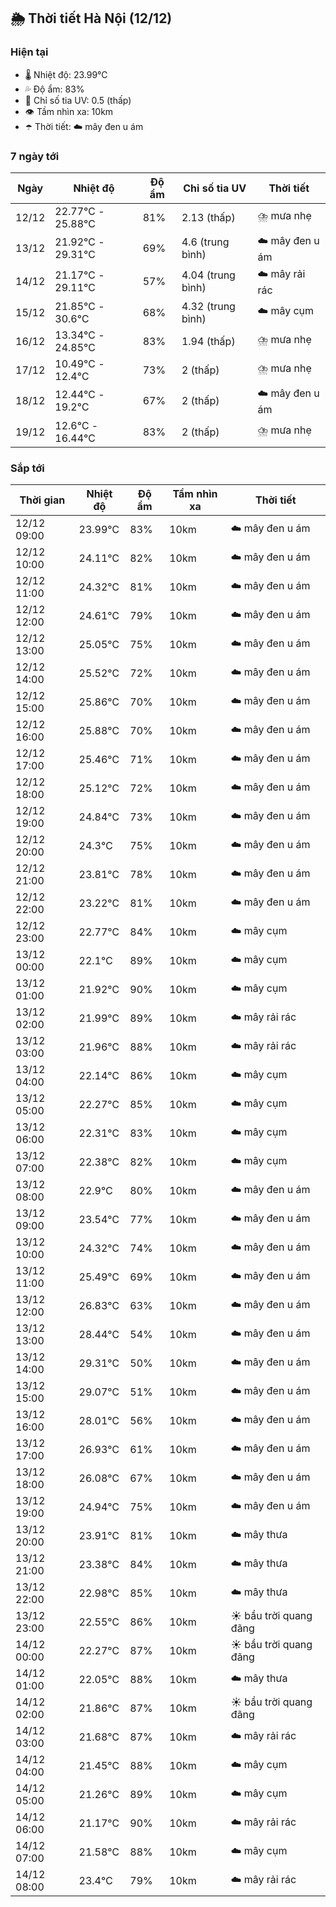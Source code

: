 ## 🌦️ Thời tiết Hà Nội (12/12)

### Hiện tại

- 🌡️ Nhiệt độ: 23.99℃
- 💦 Độ ẩm: 83%
- 🌟 Chỉ số tia UV: 0.5 (thấp)
- 👁️ Tầm nhìn xa: 10km
- ☂️ Thời tiết: ☁️ mây đen u ám

### 7 ngày tới

| Ngày | Nhiệt độ | Độ ẩm | Chỉ số tia UV | Thời tiết |
| --- | --- | --- | --- | --- |
| 12/12 | 22.77℃ - 25.88℃ | 81% | 2.13 (thấp) | ⛈️ mưa nhẹ |
| 13/12 | 21.92℃ - 29.31℃ | 69% | 4.6 (trung bình) | ☁️ mây đen u ám |
| 14/12 | 21.17℃ - 29.11℃ | 57% | 4.04 (trung bình) | ☁️ mây rải rác |
| 15/12 | 21.85℃ - 30.6℃ | 68% | 4.32 (trung bình) | ☁️ mây cụm |
| 16/12 | 13.34℃ - 24.85℃ | 83% | 1.94 (thấp) | ⛈️ mưa nhẹ |
| 17/12 | 10.49℃ - 12.4℃ | 73% | 2 (thấp) | ⛈️ mưa nhẹ |
| 18/12 | 12.44℃ - 19.2℃ | 67% | 2 (thấp) | ☁️ mây đen u ám |
| 19/12 | 12.6℃ - 16.44℃ | 83% | 2 (thấp) | ⛈️ mưa nhẹ |

### Sắp tới

| Thời gian | Nhiệt độ | Độ ẩm | Tầm nhìn xa | Thời tiết |
| --- | --- | --- | --- | --- |
| 12/12 09:00 | 23.99℃ | 83% | 10km | ☁️ mây đen u ám |
| 12/12 10:00 | 24.11℃ | 82% | 10km | ☁️ mây đen u ám |
| 12/12 11:00 | 24.32℃ | 81% | 10km | ☁️ mây đen u ám |
| 12/12 12:00 | 24.61℃ | 79% | 10km | ☁️ mây đen u ám |
| 12/12 13:00 | 25.05℃ | 75% | 10km | ☁️ mây đen u ám |
| 12/12 14:00 | 25.52℃ | 72% | 10km | ☁️ mây đen u ám |
| 12/12 15:00 | 25.86℃ | 70% | 10km | ☁️ mây đen u ám |
| 12/12 16:00 | 25.88℃ | 70% | 10km | ☁️ mây đen u ám |
| 12/12 17:00 | 25.46℃ | 71% | 10km | ☁️ mây đen u ám |
| 12/12 18:00 | 25.12℃ | 72% | 10km | ☁️ mây đen u ám |
| 12/12 19:00 | 24.84℃ | 73% | 10km | ☁️ mây đen u ám |
| 12/12 20:00 | 24.3℃ | 75% | 10km | ☁️ mây đen u ám |
| 12/12 21:00 | 23.81℃ | 78% | 10km | ☁️ mây đen u ám |
| 12/12 22:00 | 23.22℃ | 81% | 10km | ☁️ mây đen u ám |
| 12/12 23:00 | 22.77℃ | 84% | 10km | ☁️ mây cụm |
| 13/12 00:00 | 22.1℃ | 89% | 10km | ☁️ mây cụm |
| 13/12 01:00 | 21.92℃ | 90% | 10km | ☁️ mây cụm |
| 13/12 02:00 | 21.99℃ | 89% | 10km | ☁️ mây rải rác |
| 13/12 03:00 | 21.96℃ | 88% | 10km | ☁️ mây rải rác |
| 13/12 04:00 | 22.14℃ | 86% | 10km | ☁️ mây cụm |
| 13/12 05:00 | 22.27℃ | 85% | 10km | ☁️ mây cụm |
| 13/12 06:00 | 22.31℃ | 83% | 10km | ☁️ mây cụm |
| 13/12 07:00 | 22.38℃ | 82% | 10km | ☁️ mây cụm |
| 13/12 08:00 | 22.9℃ | 80% | 10km | ☁️ mây đen u ám |
| 13/12 09:00 | 23.54℃ | 77% | 10km | ☁️ mây đen u ám |
| 13/12 10:00 | 24.32℃ | 74% | 10km | ☁️ mây đen u ám |
| 13/12 11:00 | 25.49℃ | 69% | 10km | ☁️ mây đen u ám |
| 13/12 12:00 | 26.83℃ | 63% | 10km | ☁️ mây đen u ám |
| 13/12 13:00 | 28.44℃ | 54% | 10km | ☁️ mây đen u ám |
| 13/12 14:00 | 29.31℃ | 50% | 10km | ☁️ mây đen u ám |
| 13/12 15:00 | 29.07℃ | 51% | 10km | ☁️ mây đen u ám |
| 13/12 16:00 | 28.01℃ | 56% | 10km | ☁️ mây đen u ám |
| 13/12 17:00 | 26.93℃ | 61% | 10km | ☁️ mây đen u ám |
| 13/12 18:00 | 26.08℃ | 67% | 10km | ☁️ mây đen u ám |
| 13/12 19:00 | 24.94℃ | 75% | 10km | ☁️ mây đen u ám |
| 13/12 20:00 | 23.91℃ | 81% | 10km | ☁️ mây thưa |
| 13/12 21:00 | 23.38℃ | 84% | 10km | ☁️ mây thưa |
| 13/12 22:00 | 22.98℃ | 85% | 10km | ☁️ mây thưa |
| 13/12 23:00 | 22.55℃ | 86% | 10km | ☀️ bầu trời quang đãng |
| 14/12 00:00 | 22.27℃ | 87% | 10km | ☀️ bầu trời quang đãng |
| 14/12 01:00 | 22.05℃ | 88% | 10km | ☁️ mây thưa |
| 14/12 02:00 | 21.86℃ | 87% | 10km | ☀️ bầu trời quang đãng |
| 14/12 03:00 | 21.68℃ | 87% | 10km | ☁️ mây rải rác |
| 14/12 04:00 | 21.45℃ | 88% | 10km | ☁️ mây cụm |
| 14/12 05:00 | 21.26℃ | 89% | 10km | ☁️ mây cụm |
| 14/12 06:00 | 21.17℃ | 90% | 10km | ☁️ mây rải rác |
| 14/12 07:00 | 21.58℃ | 88% | 10km | ☁️ mây cụm |
| 14/12 08:00 | 23.4℃ | 79% | 10km | ☁️ mây rải rác |
